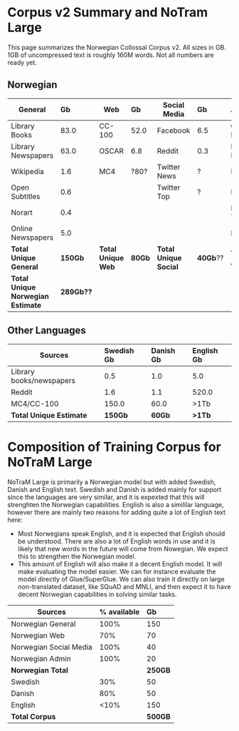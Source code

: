 # Corpus v2 Summary and NoTram Large
This page summarizes the Norwegian Collossal Corpus v2. All sizes in GB. 1GB of uncompressed text is roughly 160M words. Not all numbers are ready yet.

## Norwegian
| General   |   Gb | Web   |   Gb | Social Media  |   Gb | Administrative  |   Gb | 
| -------- |   :-----|  -------- |   :-----| -------- |   :-----|  -------- |   :-----|  
| Library Books | 83.0| CC-100 | 52.0| Facebook | 6.5| Government Docs | 0.2|
| Library Newspapers | 63.0| OSCAR | 6.8|Reddit | 0.3|Parliament Docs | 8.4|
| Wikipedia | 1.6| MC4 | ?80?| Twitter News | ?|Public Reports | 0.6|
| Open Subtitles | 0.6| | | Twitter Top | ?|Lovdata CD | 0.5|
| Norart | 0.4| | | | |Lovdata Transfer | 2.8|
| Online Newspapers|5.0| || | |Målfrid | 13.0|
| **Total Unique General**| **150Gb**| **Total Unique Web**| **80Gb**| **Total Unique Social**| **40Gb**??|**Total Unique Admin**| **20Gb**|
| **Total Unique Norwegian Estimate** | **289Gb??**| | | | | |

 
## Other Languages
| Sources  |  Swedish Gb | Danish Gb | English  Gb | 
| -------- |   :-----|   :-----|:-----| 
| Library books/newspapers | 0.5|  1.0|  5.0| 
| Reddit | 1.6|  1.1| 520.0|
| MC4/CC-100 | 150.0| 60.0| >1Tb|
| **Total Unique Estimate**| **150Gb**| **60Gb**|**>1Tb**|


# Composition of Training Corpus for NoTraM Large
NoTraM Large is primarily a Norwegian model but with added Swedish, Danish and English text. Swedish and Danish is added mainly for support since the languages are very similar, and it is expexted that this will strenghten the Norwegian capabilities. English is also a simililar language, however there are mainly two reasons for adding quite a lot of English text here:
* Most Norwegians speak English, and it is expected that English should be understood. There are also a lot of English words in use and it is likely that new words in the future will come from Nowegian. We expect this to strengthen the Norwegian model.
* This amount of English will also make it a decent English model. It will make evaluating the model easier. We can for instance evaluate the model directly of Glue/SuperGlue. We can also train it directly on large non-translated dataset, like SQuAD and MNLI, and then expect it to have decent Norwegian capabilities in solving similar tasks.

| Sources  |   % available | Gb | 
| -------- |   :-----| :-----| 
| Norwegian General | 100% | 150| 
| Norwegian Web | 70% | 70| 
| Norwegian Social Media | 100% | 40| 
| Norwegian Admin | 100% | 20|
| **Norwegian Total** |  | **250GB**|
| Swedish | 30% | 50|
| Danish | 80% | 50|
| English | <10% | 150|
| **Total Corpus**| | **500GB**|

